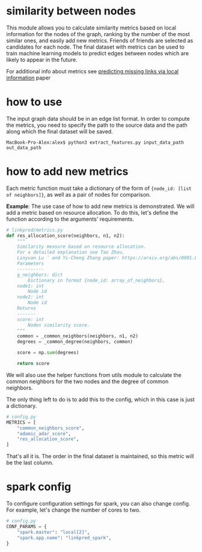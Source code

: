 # similarity between nodes

This module allows you to calculate similarity metrics based on local information for the nodes of the graph, ranking by the number of the most similar ones, and easily add new metrics. Friends of friends are selected as candidates for each node. The final dataset with metrics can be used to train machine learning models to predict edges between nodes which are likely to appear in the future.

For additional info about metrics see [predicting missing links via local information](http://image.sciencenet.cn/olddata/kexue.com.cn/upload/blog/file/2009/10/2009102822251329127.pdf) paper

# how to use

The input graph data should be in an edge list format.
In order to compute the metrics, you need to specify the path to the source data and the path along which the final dataset will be saved.

```console
MacBook-Pro-Alex:alex$ python3 extract_features.py input_data_path out_data_path
```

# how to add new metrics
Each metric function must take a dictionary of the form of `{node_id: [list of neighbors]}`, as well as a pair of nodes for comparison.

**Example**:
The use case of how to add new metrics is demonstrated.
We will add a metric based on resource allocation. To do this, let's define the function according to the arguments' requirements.

```python
# linkpred/metrics.py
def res_allocation_score(neighbors, n1, n2):
    """
    Similarity measure based on resource allocation.
    For a detailed explanation see Tao Zhou, 
    Linyuan Lu ̈ and Yi-Cheng Zhang paper: https://arxiv.org/abs/0901.0553
    Parameters
    ----------
    g_neighbors: dict
        Dictionary in format {node_id: array_of_neighbors},
    node1: int
        Node id
    node2: int
        Node id
    Returns
    -------
    score: int
        Nodes similarity score.
    """
    common = _common_neighbors(neighbors, n1, n2)
    degrees = _common_degree(neighbors, common)

    score = np.sum(degrees)

    return score
```
We will also use the helper functions from utils module to calculate the common neighbors for the two nodes and the degree of common neighbors.

The only thing left to do is to add this to the config, which in this case is just a dictionary. 

```python
# config.py
METRICS = [
    "common_neighbors_score",
    "adamic_adar_score",
    "res_allocation_score",
]
```
That's all it is. The order in the final dataset is maintained, so this metric will be the last column.

# spark config

To configure configuration settings for spark, you can also change config. For example, let's change the number of cores to two.

```python
# config.py
CONF_PARAMS = {
    "spark.master": "local[2]",
    "spark.app.name": "linkpred_spark",
}
```
